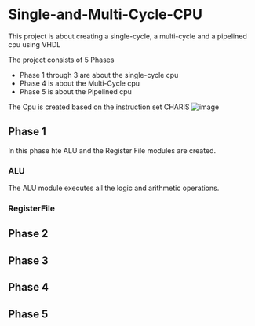 # Single-and-Multi-Cycle-CPU

This project is about creating a single-cycle, a multi-cycle and a pipelined cpu using VHDL

The project consists of 5 Phases 
  - Phase 1 through 3 are about the single-cycle cpu
  - Phase 4 is about the Multi-Cycle cpu
  - Phase 5 is about the Pipelined cpu

The Cpu is created based on the instruction set CHARIS
![image](https://user-images.githubusercontent.com/56675566/167747415-19aa0df1-ead7-447a-8ff4-63270c4d6872.png)

## Phase 1
In this phase hte ALU and the Register File modules are created.

### ALU
The ALU module executes all the logic and arithmetic operations. 



### RegisterFile


## Phase 2
## Phase 3
## Phase 4
## Phase 5
